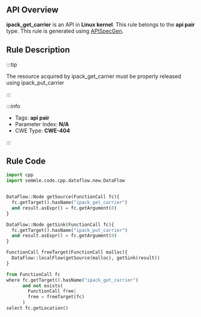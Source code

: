 ---
---


## API Overview
**ipack_get_carrier** is an API in **Linux kernel**. This rule belongs to the **api pair** type. This rule is generated using [APISpecGen](../../tools/APISpecGen).
## Rule Description

:::tip

The resource acquired by ipack_get_carrier must be properly released using ipack_put_carrier

:::

:::info

- Tags: **api pair**
- Parameter Index: **N/A**
- CWE Type: **CWE-404**

:::

## Rule Code
```python
import cpp
import semmle.code.cpp.dataflow.new.DataFlow


DataFlow::Node getSource(FunctionCall fc){
  fc.getTarget().hasName("ipack_get_carrier")
  and result.asExpr() = fc.getArgument(0)
}

DataFlow::Node getSink(FunctionCall fc){
  fc.getTarget().hasName("ipack_put_carrier")
  and result.asExpr() = fc.getArgument(0)
}

FunctionCall freeTarget(FunctionCall malloc){
  DataFlow::localFlow(getSource(malloc), getSink(result))
}

from FunctionCall fc
where fc.getTarget().hasName("ipack_get_carrier")
      and not exists(
        FunctionCall free| 
        free = freeTarget(fc)
      )
select fc.getLocation()

    
```